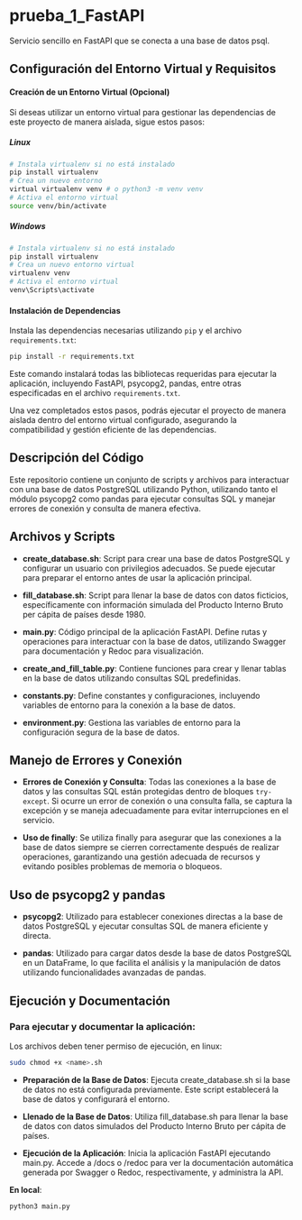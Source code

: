 # prueba_1_FastAPI
Servicio sencillo en FastAPI que se conecta a una base de datos psql.

## Configuración del Entorno Virtual y Requisitos

#### Creación de un Entorno Virtual (Opcional)

Si deseas utilizar un entorno virtual para gestionar las dependencias de este proyecto de manera aislada, sigue estos pasos:

##### Linux

```bash
# Instala virtualenv si no está instalado
pip install virtualenv 
# Crea un nuevo entorno
virtual virtualenv venv # o python3 -m venv venv
# Activa el entorno virtual
source venv/bin/activate
```
##### Windows

```bash
# Instala virtualenv si no está instalado 
pip install virtualenv 
# Crea un nuevo entorno virtual 
virtualenv venv 
# Activa el entorno virtual 
venv\Scripts\activate
```
#### Instalación de Dependencias

Instala las dependencias necesarias utilizando `pip` y el archivo `requirements.txt`:
```bash
pip install -r requirements.txt
```
Este comando instalará todas las bibliotecas requeridas para ejecutar la aplicación, incluyendo FastAPI, psycopg2, pandas, entre otras especificadas en el archivo `requirements.txt`.

Una vez completados estos pasos, podrás ejecutar el proyecto de manera aislada dentro del entorno virtual configurado, asegurando la compatibilidad y gestión eficiente de las dependencias.

## Descripción del Código

Este repositorio contiene un conjunto de scripts y archivos para interactuar con una base de datos PostgreSQL utilizando Python, utilizando tanto el módulo psycopg2 como pandas para ejecutar consultas SQL y manejar errores de conexión y consulta de manera efectiva.
## Archivos y Scripts

- **create_database.sh**: Script para crear una base de datos PostgreSQL y configurar un usuario con privilegios adecuados. Se puede ejecutar para preparar el entorno antes de usar la aplicación principal.

- **fill_database.sh**: Script para llenar la base de datos con datos ficticios, específicamente con información simulada del Producto Interno Bruto per cápita de países desde 1980.

- **main.py**: Código principal de la aplicación FastAPI. Define rutas y operaciones para interactuar con la base de datos, utilizando Swagger para documentación y Redoc para visualización.

- **create_and_fill_table.py**: Contiene funciones para crear y llenar tablas en la base de datos utilizando consultas SQL predefinidas.

- **constants.py**: Define constantes y configuraciones, incluyendo variables de entorno para la conexión a la base de datos.

- **environment.py**: Gestiona las variables de entorno para la configuración segura de la base de datos.

## Manejo de Errores y Conexión

- **Errores de Conexión y Consulta**: Todas las conexiones a la base de datos y las consultas SQL están protegidas dentro de bloques `try-except`. Si ocurre un error de conexión o una consulta falla, se captura la excepción y se maneja adecuadamente para evitar interrupciones en el servicio.

- **Uso de finally**: Se utiliza finally para asegurar que las conexiones a la base de datos siempre se cierren correctamente después de realizar operaciones, garantizando una gestión adecuada de recursos y evitando posibles problemas de memoria o bloqueos.

## Uso de psycopg2 y pandas

- **psycopg2**: Utilizado para establecer conexiones directas a la base de datos PostgreSQL y ejecutar consultas SQL de manera eficiente y directa.

- **pandas**: Utilizado para cargar datos desde la base de datos PostgreSQL en un DataFrame, lo que facilita el análisis y la manipulación de datos utilizando funcionalidades avanzadas de pandas.

## Ejecución y Documentación

### Para ejecutar y documentar la aplicación:

Los archivos deben tener permiso de ejecución, en linux:

```bash
sudo chmod +x <name>.sh
```

- **Preparación de la Base de Datos**:
    Ejecuta create_database.sh si la base de datos no está configurada previamente. Este script establecerá la base de datos y configurará el entorno. 

- **Llenado de la Base de Datos**:
    Utiliza fill_database.sh para llenar la base de datos con datos simulados del Producto Interno Bruto per cápita de países.

- **Ejecución de la Aplicación**:
    Inicia la aplicación FastAPI ejecutando main.py. Accede a /docs o /redoc para ver la documentación automática generada por Swagger o Redoc, respectivamente, y administra la API.

**En local**:

```bash
python3 main.py
```
